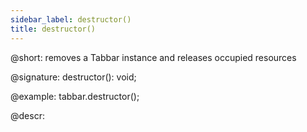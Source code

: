 ```yaml
---
sidebar_label: destructor()
title: destructor()
---          
```


@short: removes a Tabbar instance and releases occupied resources

@signature: destructor(): void;

@example:
tabbar.destructor();

@descr:
